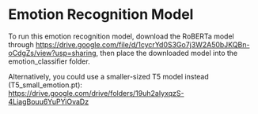 # Emotion Recognition Model

To run this emotion recognition model, download the RoBERTa model through https://drive.google.com/file/d/1cycrYd0S3Go7j3W2A50bJKQBn-oCdgZs/view?usp=sharing, then place the downloaded model into the emotion_classifier folder.

Alternatively, you could use a smaller-sized T5 model instead (T5_small_emotion.pt): https://drive.google.com/drive/folders/19uh2aIyxqzS-4LiagBouu6YuPYiOvaDz
